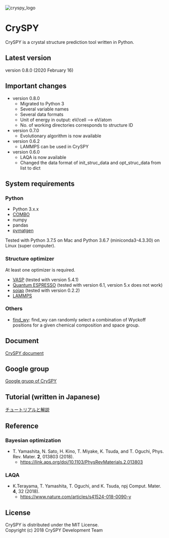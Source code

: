 ![cryspy_logo](./docs/_images/cryspy_fix-03.png)

# CrySPY
CrySPY is a crystal structure prediction tool written in Python.

## Latest version
version 0.8.0 (2020 February 16)

## Important changes
* version 0.8.0
    - Migrated to Python 3
    - Several variable names
    - Several data formats
    - Unit of energy in output: eV/cell --> eV/atom
    - No. of working directories corresponds to structure ID
* version 0.7.0
    - Evolutionary algorithm is now available
* version 0.6.2
    - LAMMPS can be used in CrySPY
* version 0.6.0
    - LAQA is now available
    - Changed the data format of init_struc_data and opt_struc_data from list to dict

## System requirements
### Python
- Python 3.x.x
- [COMBO](https://github.com/tsudalab/combo3 "COMBO")
- numpy
- pandas
- [pymatgen](http://pymatgen.org "pymatgen")

Tested with Python 3.7.5 on Mac and Python 3.6.7 (miniconda3-4.3.30) on Linux (super computer).

### Structure optimizer
At least one optimizer is required.

- [VASP](https://www.vasp.at "VASP") (tested with version 5.4.1)
- [Quantum ESPRESSO](http://www.quantum-espresso.org "Quantum ESPRESSO") (tested with version 6.1, version 5.x does not work)
- [soiap](https://github.com/nbsato/soiap "soiap") (tested with version 0.2.2)
- [LAMMPS](http://lammps.sandia.gov "LAMMPS")

### Others
- [find_wy](https://github.com/nim-hrkn/find_wy "find_wy"): find_wy can randomly select a combination of Wyckoff positions for a given chemical composition and space group.

## Document
[CrySPY document](https://tomoki-yamashita.github.io/CrySPY "CrySPY documment")

## Google group
[Google gruop of CrySPY](https://groups.google.com/forum/#!forum/cryspy-user "Google group")


## Tutorial (written in Japanese)
[チュートリアルと解説](https://tomoki-yamashita.github.io/cryspy/tutorial/outline.html "tutorial")


## Reference
### Bayesian optimization
* T. Yamashita, N. Sato, H. Kino, T. Miyake, K. Tsuda, and T. Oguchi, Phys. Rev. Mater. **2**, 013803 (2018).
    - https://link.aps.org/doi/10.1103/PhysRevMaterials.2.013803

### LAQA
* K.Terayama, T. Yamashita, T. Oguchi, and K. Tsuda, npj Comput. Mater. **4**, 32 (2018).
    - https://www.nature.com/articles/s41524-018-0090-y


## License
CrySPY is distributed under the MIT License.  
Copyright (c) 2018 CrySPY Development Team
